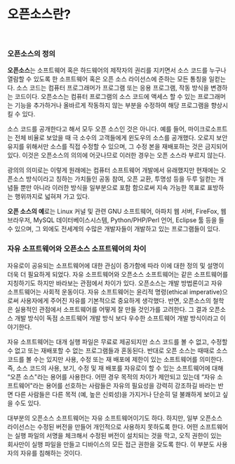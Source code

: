 # 오픈소스란?
&nbsp;

### 오픈소스의 정의

**오픈소스**는 소프트웨어 혹은 하드웨어의 제작자의 권리를 지키면서 소스 코드를 누구나 열람할 수 있도록 한 소프트웨어 혹은 오픈 소스 라이선스에 준하는 모든 통칭을 일컫는다. 소스 코드는 컴퓨터 프로그래머가 프로그램 또는 응용 프로그램, 작동 방식을 변경하는 코드이다. 오픈소스는 컴퓨터 프로그램의 소스 코드에 액세스 할 수 있는 프로그래머는 기능을 추가하거나 올바르게 작동하지 않는 부분을 수정하여 해당 프로그램을 향상시킬 수 있다.

소스 코드를 공개한다고 해서 모두 오픈 소스인 것은 아니다. 예를 들어, 마이크로소프트는 전체 비율로 보았을 때 극 소수의 고객들에게 윈도우의 소스를 공개했다. 오로지 보안 유지를 위해서만 소스를 직접 수정할 수 있으며, 그 수정 본을 재배포하는 것은 금지되어 있다. 이것은 오픈소스의 의의에 어긋나므로 이러한 경우는 오픈 소스라 부르지 않는다.

광의의 의미로는 이렇게 원래에는 컴퓨터 소프트웨어 개발에서 유래했지만 현재에는 오픈소스 방식이라고 칭하는 가치들인 공동 참여, 오픈 교환, 투명성 등을 두루 일컫는 개념들 뿐만 아니라 이러한 방식을 일부분으로 포함 함으로써 지속 가능한 목표로 표방하는 행위까지로 넓혀져 가고 있다.

**오픈 소스의 예**로는 Linux 커널 및 관련 GNU 소프트웨어, 아파치 웹 서버, FireFox, 웹 브라우저, MySQL 데이터베이스시스템, Python/PHP/Perl 언어, Eclipse 툴 등을 들 수 있으며, 그 외에도 전세계의 수많은 개발자들이 개발하고 있는 프로그램들이 있다.

### 자유 소프트웨어와 오픈소스 소프트웨어의 차이

자유로이 공유되는 소프트웨어에 대한 관심이 증가함에 따라 이에 대한 정의 및 설명이 더욱 더 필요하게 되었다. 자유 소프트웨어와 오픈소스 소프트웨어는 같은 소프트웨어를 지칭하기도 하지만 바라보는 관점에서 차이가 있다. 오픈소스는 개발 방법론이고 자유 소프트웨어는 사회적 운동이다. 자유 소프트웨어는 윤리적 명령(ethical imperative)으로써 사용자에게 주어진 자유를 기본적으로 중요하게 생각했다. 반면, 오픈소스의 철학은 실용적인 관점에서 소프트웨어를 어떻게 잘 만들 것인가를 고려한다. 그 결과 오픈소스 개발 방식이 독점 소프트웨어 개발 방식 보다 우수한 소프트웨어 개발 방식이라고 이야기한다. 

자유 소프트웨어는 대개 실행 파일은 무료로 제공되지만 소스 코드를 볼 수 없고, 수정할 수 없고 또는 재배포할 수 없는 프로그램들과 혼동된다. 반대로 오픈 소스는 때때로 소스 코드를 볼 수는 있지만 사용, 수정 또는 재 배포에 제한이 있는 소프트웨어를 의미한다. 즉, 소스 코드의 사용, 보기, 수정 및 재 배포를 자유로이 할 수 있는 소프트웨어에 대해 “오픈 소스"라는 용어를 사용한다. 어떤 경우 목적의 차이가 제안되고 있는데 “자유 소프트웨어"라는 용어를 선호하는 사람들은 자유의 필요성을 강력히 강조하길 바라는 반면 다른 사람들은 다른 목적 (예, 높은 신뢰성)을 가지거나 단순히 덜 불쾌하게 보이고 싶을 수도 있다. 

대부분의 오픈소스 소프트웨어는 자유 소프트웨어이기도 하다. 하지만, 일부 오픈소스 라이선스는 수정된 버전을 만들어 개인적으로 사용하지 못하도록 한다. 어떤 소프트웨어는 실행 파일의 서명을 체크해서 수정된 버전이 설치되는 것을 막고, 오직 권한이 있는 회사만이 실행 파일을 만들고 디바이스의 모든 접근 권한을 갖도록 한다. 이 부분도 사용자의 자유를 침해하는 것이다. 
